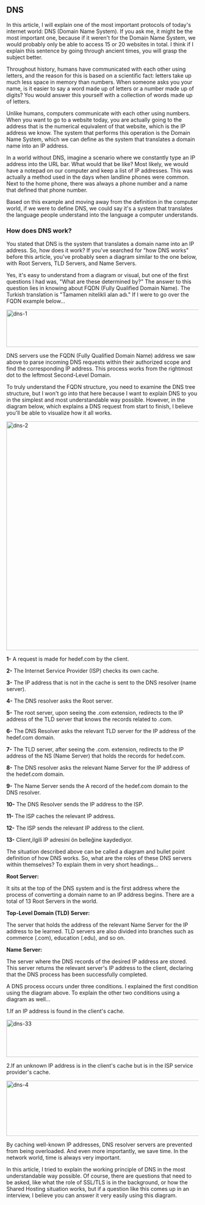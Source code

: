 ## DNS ##

In this article, I will explain one of the most important protocols of today's internet world: DNS (Domain Name System). If you ask me, it might be the most important one, because if it weren't for the Domain Name System, we would probably only be able to access 15 or 20 websites in total. I think if I explain this sentence by going through ancient times, you will grasp the subject better.

Throughout history, humans have communicated with each other using letters, and the reason for this is based on a scientific fact: letters take up much less space in memory than numbers. When someone asks you your name, is it easier to say a word made up of letters or a number made up of digits? You would answer this yourself with a collection of words made up of letters.

Unlike humans, computers communicate with each other using numbers. When you want to go to a website today, you are actually going to the address that is the numerical equivalent of that website, which is the IP address we know. The system that performs this operation is the Domain Name System, which we can define as the system that translates a domain name into an IP address.

In a world without DNS, imagine a scenario where we constantly type an IP address into the URL bar. What would that be like? Most likely, we would have a notepad on our computer and keep a list of IP addresses. This was actually a method used in the days when landline phones were common. Next to the home phone, there was always a phone number and a name that defined that phone number.

Based on this example and moving away from the definition in the computer world, if we were to define DNS, we could say it's a system that translates the language people understand into the language a computer understands.

### How does DNS work? ### 

You stated that DNS is the system that translates a domain name into an IP address. So, how does it work? If you've searched for "how DNS works" before this article, you've probably seen a diagram similar to the one below, with Root Servers, TLD Servers, and Name Servers.

Yes, it's easy to understand from a diagram or visual, but one of the first questions I had was, "What are these determined by?" The answer to this question lies in knowing about FQDN (Fully Qualified Domain Name). The Turkish translation is "Tamamen nitelikli alan adı." If I were to go over the FQDN example below...

<img width="1210" height="98" alt="dns-1" src="https://github.com/user-attachments/assets/b5f60b26-ba83-4077-b4ef-e1329f768d8a" />

DNS servers use the FQDN (Fully Qualified Domain Name) address we saw above to parse incoming DNS requests within their authorized scope and find the corresponding IP address. This process works from the rightmost dot to the leftmost Second-Level Domain.

To truly understand the FQDN structure, you need to examine the DNS tree structure, but I won't go into that here because I want to explain DNS to you in the simplest and most understandable way possible. However, in the diagram below, which explains a DNS request from start to finish, I believe you'll be able to visualize how it all works.

<img width="1016" height="600" alt="dns-2" src="https://github.com/user-attachments/assets/cb3f2cfe-5b3d-4a88-8997-ad02d20dcad6" />

**1-** A request is made for hedef.com by the client.

**2-** The Internet Service Provider (ISP) checks its own cache.

**3-** The IP address that is not in the cache is sent to the DNS resolver (name server).

**4-** The DNS resolver asks the Root server.

**5-** The root server, upon seeing the .com extension, redirects to the IP address of the TLD server that knows the records related to .com.

**6-** The DNS Resolver asks the relevant TLD server for the IP address of the hedef.com domain.

**7-** The TLD server, after seeing the .com. extension, redirects to the IP address of the NS (Name Server) that holds the records for hedef.com.

**8-** The DNS resolver asks the relevant Name Server for the IP address of the hedef.com domain.

**9-** The Name Server sends the A record of the hedef.com domain to the DNS resolver.

**10-** The DNS Resolver sends the IP address to the ISP.

**11-** The ISP caches the relevant IP address.

**12-** The ISP sends the relevant IP address to the client.

**13-** Client,ilgili IP adresini ön belleğine kaydediyor.

The situation described above can be called a diagram and bullet point definition of how DNS works. So, what are the roles of these DNS servers within themselves? To explain them in very short headings...

**Root Server:**

It sits at the top of the DNS system and is the first address where the process of converting a domain name to an IP address begins. There are a total of 13 Root Servers in the world.

**Top-Level Domain (TLD) Server:**

The server that holds the address of the relevant Name Server for the IP address to be learned. TLD servers are also divided into branches such as commerce (.com), education (.edu), and so on.

**Name Server:**

The server where the DNS records of the desired IP address are stored. This server returns the relevant server's IP address to the client, declaring that the DNS process has been successfully completed.

A DNS process occurs under three conditions. I explained the first condition using the diagram above. To explain the other two conditions using a diagram as well...

1.If an IP address is found in the client's cache.

<img width="983" height="98" alt="dns-33" src="https://github.com/user-attachments/assets/fb028aa4-197d-4af1-83df-0a4eb68fddbe" />

2.If an unknown IP address is in the client's cache but is in the ISP service provider's cache.

<img width="650" height="145" alt="dns-4" src="https://github.com/user-attachments/assets/3b33cb75-864e-4ece-bbd2-86f1202313eb" />

By caching well-known IP addresses, DNS resolver servers are prevented from being overloaded. And even more importantly, we save time. In the network world, time is always very important.

In this article, I tried to explain the working principle of DNS in the most understandable way possible. Of course, there are questions that need to be asked, like what the role of SSL/TLS is in the background, or how the Shared Hosting situation works, but if a question like this comes up in an interview, I believe you can answer it very easily using this diagram.












